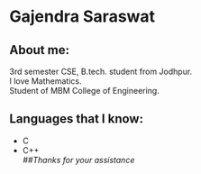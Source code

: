 # Gajendra Saraswat

## About me:

3rd semester CSE, B.tech. student from Jodhpur.   
I love Mathematics.   
Student of MBM College of Engineering.  


## Languages that I know:

- C  
- C++  
*##Thanks for your assistance*

